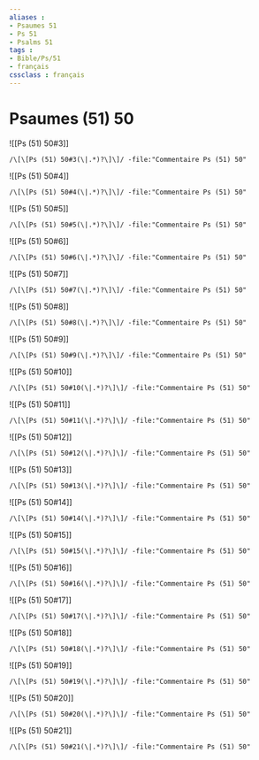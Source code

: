 ```yaml
---
aliases : 
- Psaumes 51
- Ps 51
- Psalms 51
tags : 
- Bible/Ps/51
- français
cssclass : français
---
```


# Psaumes (51) 50

![[Ps (51) 50#3]]

```query
/\[\[Ps (51) 50#3(\|.*)?\]\]/ -file:"Commentaire Ps (51) 50"
```

![[Ps (51) 50#4]]

```query
/\[\[Ps (51) 50#4(\|.*)?\]\]/ -file:"Commentaire Ps (51) 50"
```

![[Ps (51) 50#5]]

```query
/\[\[Ps (51) 50#5(\|.*)?\]\]/ -file:"Commentaire Ps (51) 50"
```

![[Ps (51) 50#6]]

```query
/\[\[Ps (51) 50#6(\|.*)?\]\]/ -file:"Commentaire Ps (51) 50"
```

![[Ps (51) 50#7]]

```query
/\[\[Ps (51) 50#7(\|.*)?\]\]/ -file:"Commentaire Ps (51) 50"
```

![[Ps (51) 50#8]]

```query
/\[\[Ps (51) 50#8(\|.*)?\]\]/ -file:"Commentaire Ps (51) 50"
```

![[Ps (51) 50#9]]

```query
/\[\[Ps (51) 50#9(\|.*)?\]\]/ -file:"Commentaire Ps (51) 50"
```

![[Ps (51) 50#10]]

```query
/\[\[Ps (51) 50#10(\|.*)?\]\]/ -file:"Commentaire Ps (51) 50"
```

![[Ps (51) 50#11]]

```query
/\[\[Ps (51) 50#11(\|.*)?\]\]/ -file:"Commentaire Ps (51) 50"
```

![[Ps (51) 50#12]]

```query
/\[\[Ps (51) 50#12(\|.*)?\]\]/ -file:"Commentaire Ps (51) 50"
```

![[Ps (51) 50#13]]

```query
/\[\[Ps (51) 50#13(\|.*)?\]\]/ -file:"Commentaire Ps (51) 50"
```

![[Ps (51) 50#14]]

```query
/\[\[Ps (51) 50#14(\|.*)?\]\]/ -file:"Commentaire Ps (51) 50"
```

![[Ps (51) 50#15]]

```query
/\[\[Ps (51) 50#15(\|.*)?\]\]/ -file:"Commentaire Ps (51) 50"
```

![[Ps (51) 50#16]]

```query
/\[\[Ps (51) 50#16(\|.*)?\]\]/ -file:"Commentaire Ps (51) 50"
```

![[Ps (51) 50#17]]

```query
/\[\[Ps (51) 50#17(\|.*)?\]\]/ -file:"Commentaire Ps (51) 50"
```

![[Ps (51) 50#18]]

```query
/\[\[Ps (51) 50#18(\|.*)?\]\]/ -file:"Commentaire Ps (51) 50"
```

![[Ps (51) 50#19]]

```query
/\[\[Ps (51) 50#19(\|.*)?\]\]/ -file:"Commentaire Ps (51) 50"
```

![[Ps (51) 50#20]]

```query
/\[\[Ps (51) 50#20(\|.*)?\]\]/ -file:"Commentaire Ps (51) 50"
```

![[Ps (51) 50#21]]

```query
/\[\[Ps (51) 50#21(\|.*)?\]\]/ -file:"Commentaire Ps (51) 50"
```

